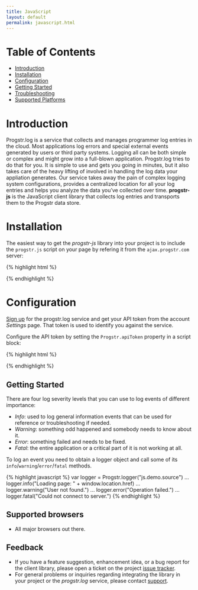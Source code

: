 ```yaml
---
title: JavaScript
layout: default
permalink: javascript.html
---
```

Table of Contents
=================
* [Introduction](#introduction)
* [Installation](#installation)
* [Configuration](#configuration)
* [Getting Started](#getting_started)
* [Troubleshooting](#troubleshooting)
* [Supported Platforms](#supported_platforms)

Introduction
=====================
Progstr.log is a service that collects and manages programmer log entries in the cloud. Most applications log errors and special external events generated by users or third party systems. Logging all can be both simple or complex and might grow into a full-blown application. Progstr.log tries to do that for you. It is simple to use and gets you going in minutes, but it also takes care of the heavy lifting of involved in handling the log data your appliation generates. Our service takes away the pain of complex logging system configurations, provides a centralized location for all your log entries and helps you analyze the data you’ve collected over time. **progstr-js** is the JavaScript client library that collects log entries and transports them to the Progstr data store.

Installation
============

The easiest way to get the *progstr-js* library into your project is to include the `progstr.js` script on your page by refering it from the `ajax.progstr.com` server:

{% highlight html %}
<script type="text/javascript" src="http://ajax.progstr.com/progstr-js/1.0.0/progstr.js"></script>
{% endhighlight %}

Configuration
=============

[Sign up](https://app.progstr.com/signup) for the progstr.log service and get your API token from the account *Settings* page. That token is used to identify you against the service.

Configure the API token by setting the `Progstr.apiToken` property in a script block:

{% highlight html %}
<script type="text/javascript">
    Progstr.apiToken = "6f413b64-a8e1-4e25-b9e6-d83acf26ccba"
</script>
{% endhighlight %}

Getting Started
-------------------------
There are four log severity levels that you can use to log events of different importance:

* *Info*: used to log general information events that can be used for reference or troubleshooting if needed.
* *Warning*: something odd happened and somebody needs to know about it.
* *Error*: something failed and needs to be fixed.
* *Fatal*: the entire application or a critical part of it is not working at all.

To log an event you need to obtain a logger object and call some of its `info`/`warning`/`error`/`fatal` methods.

{% highlight javascript %}
var logger = Progstr.logger("js.demo.source")
...
logger.info("Loading page: " + window.location.href)
...
logger.warning("User not found.")
...
logger.error("Operation failed.")
...
logger.fatal("Could not connect to server.")
{% endhighlight %}

Supported browsers
------------------------
* All major browsers out there.

Feedback
--------
* If you have a feature suggestion, enhancement idea, or a bug report for the client library, please open a ticket on the project [issue tracker](https://github.com/progstr/progstr-issues/issues).
* For general problems or inquiries regarding integrating the library in your project or the *progstr.log* service, please contact [support](http://support.progstr.com).
